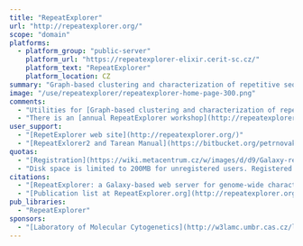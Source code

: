 ```yaml
---
title: "RepeatExplorer"
url: "http://repeatexplorer.org/"
scope: "domain"
platforms:
  - platform_group: "public-server"
    platform_url: "https://repeatexplorer-elixir.cerit-sc.cz/"
    platform_text: "RepeatExplorer"
    platform_location: CZ
summary: "Graph-based clustering and characterization of repetitive sequences, and detection of transposable element protein coding domains."
image: "/use/repeatexplorer/repeatexplorer-home-page-300.png"
comments:
  - "Utilities for [Graph-based clustering and characterization of repetitive sequences in next-generation sequencing data](http://www.biomedcentral.com/1471-2105/11/378) and tools for the detection of transposable element protein coding domains"
  - "There is an [annual RepeatExplorer workshop](http://repeatexplorer.org/?page_id=14)."
user_support:
  - "[RepetExplorer web site](http://repeatexplorer.org/)"
  - "[RepeatExlorer2 and Tarean Manual](https://bitbucket.org/petrnovak/repex_tarean/wiki/RepeatExlorer2%20and%20Tarean%20Manual)"
quotas:
  - "[Registration](https://wiki.metacentrum.cz/w/images/d/d9/Galaxy-registration-manual.pdf) is required.  Anyone can register."
  - "Disk space is limited to 200MB for unregistered users. Registered users are free to use up to 50GB."
citations:
  - "[RepeatExplorer: a Galaxy-based web server for genome-wide characterization of eukaryotic repetitive elements from next-generation sequence reads](https://doi.org/10.1093/bioinformatics/btt054), Petr Novák, Pavel Neumann, Jiří Pech, Jaroslav Steinhaisl, Jiří Macas, *Bioinformatics*, Volume 29, Issue 6, 15 March 2013, Pages 792–793, doi:10.1093/bioinformatics/btt054"
  - "[Publication list at RepeatExplorer.org](http://repeatexplorer.org/?page_id=46)"
pub_libraries:
  - "RepeatExplorer"
sponsors:
  - "[Laboratory of Molecular Cytogenetics](http://w3lamc.umbr.cas.cz/lamc/), [Institute of Plant Molecular Biology](http://www.umbr.cas.cz/), [Biology Centre ASCR](http://www.bc.cas.cz/en/)"
---
```

